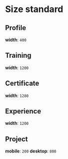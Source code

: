 # Size standard

## Profile

**width**: `400`

## Training

**width**: `1200`

## Certificate

**width**: `1280`

## Experience

**width**: `1200`

## Project

**mobile**: `200`
**desktop**: `800`
